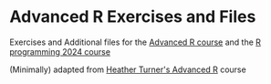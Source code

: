 # Advanced R Exercises and Files

Exercises and Additional files for the [Advanced R course](https://warwick-stats-resources.github.io/advanced-r-packages) and the [R programming 2024 course](https://warwick-stats-resources.github.io/r-programming-2024)

(Minimally) adapted from [Heather Turner's Advanced R](https://github.com/hturner/advanced-r) course
